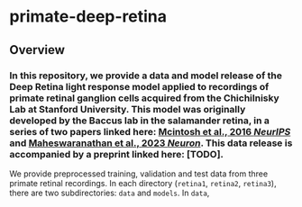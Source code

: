 # primate-deep-retina

## Overview
### In this repository, we provide a data and model release of the Deep Retina light response model applied to recordings of primate retinal ganglion cells acquired from the Chichilnisky Lab at Stanford University. This model was originally developed by the Baccus lab in the salamander retina, in a series of two papers linked here: [Mcintosh et al., 2016 _NeurIPS_](https://proceedings.neurips.cc/paper/2016/hash/a1d33d0dfec820b41b54430b50e96b5c-Abstract.html) and [Maheswaranathan et al., 2023 _Neuron_](https://www.cell.com/neuron/fulltext/S0896-6273(23)00467-1). This data release is accompanied by a preprint linked here: [TODO].

We provide preprocessed training, validation and test data from three primate retinal recordings. In each directory (```retina1```, ```retina2```, ```retina3```), there are two subdirectories: ```data``` and ```models```. In ```data```, 


